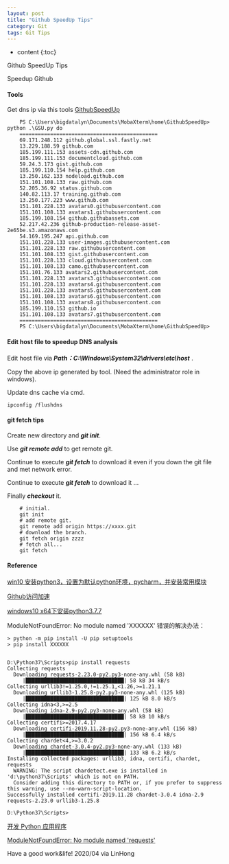 ```yaml
---
layout: post
title: "Github SpeedUp Tips"
category: Git
tags: Git Tips 
---
```


* content
{:toc}

Github SpeedUp Tips



Speedup Github 

#### Tools


Get dns ip via this tools [GithubSpeedUp](https://github.com/zzh-blog/GithubSpeedUp)

```shell
	PS C:\Users\bigdatalyn\Documents\MobaXterm\home\GithubSpeedUp> python .\GSU.py do
	=============================================
	69.171.248.112 github.global.ssl.fastly.net
	13.229.188.59 github.com
	185.199.111.153 assets-cdn.github.com
	185.199.111.153 documentcloud.github.com
	59.24.3.173 gist.github.com
	185.199.110.154 help.github.com
	13.250.162.133 nodeload.github.com
	151.101.108.133 raw.github.com
	52.205.36.92 status.github.com
	140.82.113.17 training.github.com
	13.250.177.223 www.github.com
	151.101.228.133 avatars0.githubusercontent.com
	151.101.108.133 avatars1.githubusercontent.com
	185.199.108.154 github.githubassets.com
	52.217.42.236 github-production-release-asset-2e65be.s3.amazonaws.com
	54.169.195.247 api.github.com
	151.101.228.133 user-images.githubusercontent.com
	151.101.228.133 raw.githubusercontent.com
	151.101.108.133 gist.githubusercontent.com
	151.101.228.133 cloud.githubusercontent.com
	151.101.108.133 camo.githubusercontent.com
	151.101.76.133 avatars2.githubusercontent.com
	151.101.228.133 avatars3.githubusercontent.com
	151.101.228.133 avatars4.githubusercontent.com
	151.101.228.133 avatars5.githubusercontent.com
	151.101.108.133 avatars6.githubusercontent.com
	151.101.108.133 avatars8.githubusercontent.com
	185.199.110.153 github.io
	151.101.108.133 avatars7.githubusercontent.com
	=============================================
	PS C:\Users\bigdatalyn\Documents\MobaXterm\home\GithubSpeedUp>
```
#### Edit host file to speedup DNS analysis


Edit host file via  ***Path：C:\Windows\System32\drivers\etc\host*** .

Copy the above ip generated by tool. (Need the administrator role in windows).

Update dns cache via cmd.

    ipconfig /flushdns


#### git fetch tips

Create new directory and ***git init***.

Use ***git remote add*** to get remote git.

Continue to execute ***git fetch*** to download it even if you down the git file and met network error.

Continue to execute ***git fetch*** to download it ...

Finally ***checkout*** it.

```shell
	# initial.
	git init
	# add remote git.
	git remote add origin https://xxxx.git
	# download the branch.
	git fetch origin zzzz
	# fetch all...
	git fetch
```

#### Reference


[win10 安装python3，设置为默认python环境，pycharm，并安装常用模块](https://blog.csdn.net/zhuifeng_tjy163163/article/details/104927526)

[Github访问加速](https://www.cnblogs.com/HenryZeng/p/12582854.html)


[windows10 x64下安装python3.7.7](https://blog.csdn.net/onlybyg/article/details/105146201)

ModuleNotFoundError: No module named 'XXXXXX' 错误的解决办法：

	> python -m pip install -U pip setuptools
	> pip install XXXXXX


	D:\Python37\Scripts>pip install requests
	Collecting requests
	  Downloading requests-2.23.0-py2.py3-none-any.whl (58 kB)
		 |████████████████████████████████| 58 kB 34 kB/s
	Collecting urllib3!=1.25.0,!=1.25.1,<1.26,>=1.21.1
	  Downloading urllib3-1.25.8-py2.py3-none-any.whl (125 kB)
		 |████████████████████████████████| 125 kB 8.0 kB/s
	Collecting idna<3,>=2.5
	  Downloading idna-2.9-py2.py3-none-any.whl (58 kB)
		 |████████████████████████████████| 58 kB 10 kB/s
	Collecting certifi>=2017.4.17
	  Downloading certifi-2019.11.28-py2.py3-none-any.whl (156 kB)
		 |████████████████████████████████| 156 kB 6.4 kB/s
	Collecting chardet<4,>=3.0.2
	  Downloading chardet-3.0.4-py2.py3-none-any.whl (133 kB)
		 |████████████████████████████████| 133 kB 6.2 kB/s
	Installing collected packages: urllib3, idna, certifi, chardet, requests
	  WARNING: The script chardetect.exe is installed in 'd:\python37\Scripts' which is not on PATH.
	  Consider adding this directory to PATH or, if you prefer to suppress this warning, use --no-warn-script-location.
	Successfully installed certifi-2019.11.28 chardet-3.0.4 idna-2.9 requests-2.23.0 urllib3-1.25.8

	D:\Python37\Scripts>



[开发 Python 应用程序](https://visualstudio.microsoft.com/zh-hans/vs/features/python/)

[ModuleNotFoundError: No module named 'requests'](https://blog.csdn.net/stone_tomcate/article/details/98596215)




Have a good work&life! 2020/04 via LinHong


